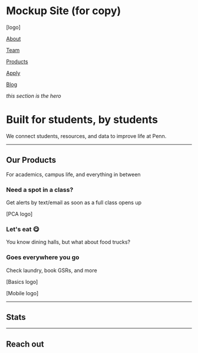 # Mockup Site (for copy)

[logo]

[About](Mockup%20Site%20(for%20copy)%20012b5ec4b94f4e759aa512cfc0152dc4/About%20bfdc1d6fdbf84edf8e7bc2981d3aaedd.md)

[Team](Mockup%20Site%20(for%20copy)%20012b5ec4b94f4e759aa512cfc0152dc4/Team%20ed3d88d96426458f8055722b2aa766f7.md)

[Products](Mockup%20Site%20(for%20copy)%20012b5ec4b94f4e759aa512cfc0152dc4/Products%20581bd37cf21b43f186908813f56eacb9.md)

[Apply](Mockup%20Site%20(for%20copy)%20012b5ec4b94f4e759aa512cfc0152dc4/Apply%204a6d623723a7460a88d53123704b3026.md)

[Blog](Mockup%20Site%20(for%20copy)%20012b5ec4b94f4e759aa512cfc0152dc4/Blog%2097865bb99a314c2fa1bcf786bd34474b.md)

*this section is the hero*

# Built for students, by students

We connect students, resources, and data to improve life at Penn.

---

## Our Products

For academics, campus life, and everything in between

### Need a spot in a class?

Get alerts by text/email as soon as a full class opens up

[PCA logo]

### Let's eat 😋

You know dining halls, but what about food trucks? 

### Goes everywhere you go

Check laundry, book GSRs, and more

[Basics logo]

[Mobile logo]

---

## Stats

---

## Reach out